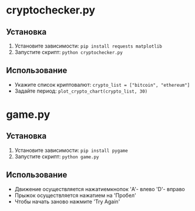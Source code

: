 # cryptochecker.py

## Установка
1. Установите зависимости: `pip install requests matplotlib`
2. Запустите скрипт: `python cryptochecker.py`

## Использование
- Укажите список криптовалют: `crypto_list = ["bitcoin", "ethereum"]`
- Задайте период: `plot_crypto_chart(crypto_list, 30)`

# game.py

## Установка
1. Установите зависимости: `pip install pygame`
2. Запустите скрипт: `python game.py`

## Использованиe
- Движение осуществляется нажатиемкнопок 'A'- влево 'D'- вправо
- Прыжок осуществляется нажатием на 'Пробел'
- Чтобы начать заново нажмите 'Try Again'
